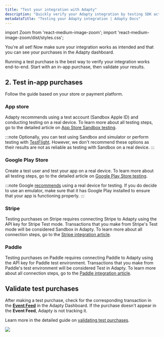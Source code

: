 ```yaml
---
title: "Test your integration with Adapty"
description: "Quickly verify your Adapty integration by testing SDK activation, paywall fetching, and in-app purchases on App Store, Google Play, Stripe, and Paddle."
metadataTitle: "Testing your Adapty integration | Adapty Docs"
---
```


import Zoom from 'react-medium-image-zoom';
import 'react-medium-image-zoom/dist/styles.css';

You're all set! Now make sure your integration works as intended and that you can see your purchases in the Adapty dashboard.

Running a test purchase is the best way to verify your integration works end-to-end. Start with an in-app purchase, then validate your results.

## 2. Test in-app purchases

Follow the guide based on your store or payment platform.

### App store

Adapty recommends using a test account (Sandbox Apple ID) and conducting testing on a real device. To learn more about all testing steps, go to the detailed article on [App Store Sandbox testing](test-purchases-in-sandbox.md).

:::note
Optionally, you can test using Sandbox and simulator or perform testing with [TestFlight](test-purchases-with-testflight.md). However, we don't recommend these options as their results are not as reliable as testing with Sandbox on a real device.
:::

### Google Play Store

Create a test user and test your app on a real device. To learn more about all testing steps, go to the detailed article on [Google Play Store testing](testing-on-android.md).

:::note
Google [recommends](https://support.google.com/googleplay/android-developer/answer/14316361) using a real device for testing. If you do decide to use an emulator, make sure that it has Google Play installed to ensure that your app is functioning properly. 
:::

### Stripe

Testing purchases on Stripe requires connecting Stripe to Adapty using the API key for Stripe Test mode. Transactions that you make from Stripe's Test mode will be considered Sandbox in Adapty. To learn more about all connection steps, go to the [Stripe integration article](stripe.md#6-test-your-integration).

### Paddle

Testing purchases on Paddle requires connecting Paddle to Adapty using the API key for Paddle test environment. Transactions that you make from Paddle's test environment will be considered Test in Adapty. To learn more about all connection steps, go to the [Paddle integration article](paddle.md#4-test-your-integration).

## Validate test purchases

After making a test purchase, check for the corresponding transaction in the [**Event Feed**](https://app.adapty.io/event-feed) in the Adapty Dashboard. If the purchase doesn't appear in the **Event Feed**, Adapty is not tracking it.

Learn more in the detailed guide on [validating test purchases](validate-test-purchases.md).

<Zoom>
  <img src={require('./img/test-event-feed.png').default}
  style={{
    border: '1px solid #727272', /* border width and color */
    width: '700px', /* image width */
    display: 'block', /* for alignment */
    margin: '0 auto' /* center alignment */
  }}
/>
</Zoom>